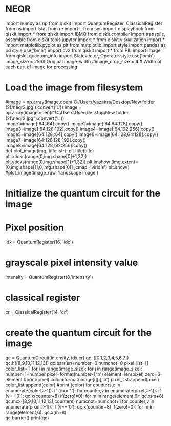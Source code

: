 # NEQR
import numpy as np
from qiskit import QuantumRegister, ClassicalRegister
from os import lstat
from re import L
from sys import displayhook
from qiskit import *
from qiskit import IBMQ
from qiskit.compiler import transpile, assemble
from qiskit.tools.jupyter import *
from qiskit.visualization import *
import matplotlib.pyplot as plt
from matplotlib import style
import pandas as pd
style.use('bmh')
import cv2
from qiskit import *
from PIL import Image
from qiskit.quantum_info import Statevector, Operator
style.use('bmh')
image_size = 256# Original image-width
#image_crop_size = 4  # Width of each part of image for processing
# Load the image from filesystem
#image = np.array(Image.open('C:/Users/yazahra/Desktop/New folder (2)/neqr2.jpg').convert('L'))
image = np.array(Image.open(r"C:\Users\User\Desktop\New folder (2)\neqr2.jpg").convert('L'))  
image1=image[:64,:64].copy()
image2=image[:64,64:128].copy()
image3=image[:64,128:192].copy()
image4=image[:64,192:256].copy()
image5=image[64:128,:64].copy()
image6=image[64:128,64:128].copy()
image7=image[64:128,128:192].copy()
image8=image[64:128,192:256].copy()         
def plot_image(img, title: str):
    plt.title(title)
    plt.xticks(range(0,img.shape[0]+1,32))
    plt.yticks(range(0,img.shape[1]+1,32))
    plt.imshow (img,extent=[0,img.shape[1],0,img.shape[0]] ,cmap='viridis')
    plt.show()
#plot_image(image_raw, 'landscape image')
# Initialize the quantum circuit for the image 
# Pixel position
idx = QuantumRegister(16, 'idx')
# grayscale pixel intensity value
intensity = QuantumRegister(8,'intensity')
# classical register
cr = ClassicalRegister(14, 'cr')
# create the quantum circuit for the image
qc = QuantumCircuit(intensity, idx,cr)
qc.i([0,1,2,3,4,5,6,7])
qc.h([8,9,10,11,12,13])
qc.barrier()
number=0
numcnot=0
pixel_list=[]
color_list=[]
for i in range(image_size):
    for j in range(image_size):
        number=1+number
        pixel=format(number-1,'b')
        element=len(pixel)
        zero=6-element
        #print(pixel)
        color=format(image[i][j],'b')
        pixel_list.append(pixel)
        color_list.append(color)
        #print (color)
        for counters,c in enumerate(color[::-1]):
             if (c=='1'):
               for counter,v in enumerate(pixel[::-1]):
                 if (v=='0'):
                   qc.x(counter+8)
                 if(zero!=0):
                    for m in range(element,6):
                      qc.x(m+8)  
               qc.mcx([8,9,10,11,12,13],counters)
               numcnot=numcnot+1
               for counter,v in enumerate(pixel[::-1]):
                if (v=='0'):
                   qc.x(counter+8)
                if(zero!=0):
                    for m in range(element,6):
                      qc.x(m+8)        
        qc.barrier() 
print(qc)
